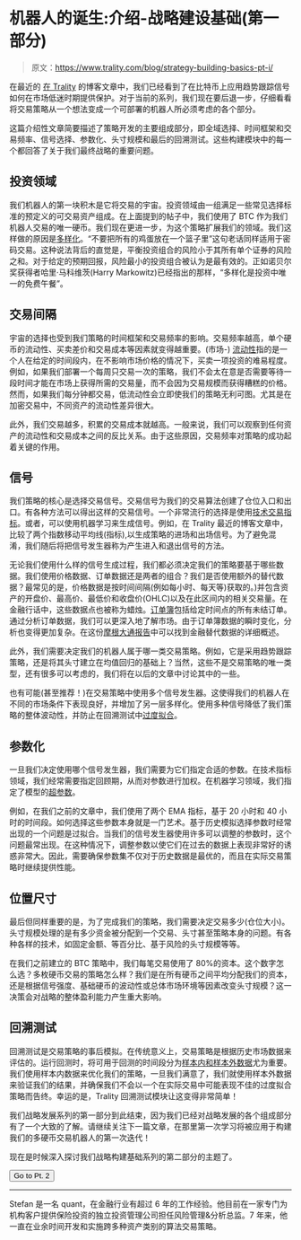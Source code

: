 # 机器人的诞生:介绍-战略建设基础(第一部分)

> 原文：<https://www.trality.com/blog/strategy-building-basics-pt-i/>

在最近的 [在 Trality](/blog/developing-simple-trading-bot-with-trality-bot-code-editor) 的博客文章中，我们已经看到了在比特币上应用趋势跟踪信号如何在市场低迷时期提供保护。对于当前的系列，我们现在要后退一步，仔细看看将交易策略从一个想法变成一个可部署的机器人所必须考虑的各个部分。

这篇介绍性文章简要描述了策略开发的主要组成部分，即全域选择、时间框架和交易频率、信号选择、参数化、头寸规模和最后的回溯测试。这些构建模块中的每一个都回答了关于我们最终战略的重要问题。

## 投资领域

我们机器人的第一块积木是它将交易的宇宙。投资领域由一组满足一些常见选择标准的预定义的可交易资产组成。在上面提到的帖子中，我们使用了 BTC 作为我们机器人交易的唯一硬币。我们现在更进一步，为这个策略扩展我们的领域。我们这样做的原因是[多样化](https://www.investopedia.com/terms/d/diversification.asp)。“不要把所有的鸡蛋放在一个篮子里”这句老话同样适用于密码交易。这种说法背后的直觉是，平衡投资组合的风险小于其所有单个证券的风险之和。对于给定的预期回报，风险最小的投资组合被认为是最有效的。正如诺贝尔奖获得者哈里·马科维茨(Harry Markowitz)已经指出的那样，“多样化是投资中唯一的免费午餐”。

## 交易间隔

宇宙的选择也受到我们策略的时间框架和交易频率的影响。交易频率越高，单个硬币的流动性、买卖差价和交易成本等因素就变得越重要。(市场-) [流动性](https://www.investopedia.com/terms/l/liquidity.asp)指的是一个人在给定的时间段内，在不影响市场价格的情况下，买卖一项投资的难易程度。例如，如果我们部署一个每周只交易一次的策略，我们不会太在意是否需要等待一段时间才能在市场上获得所需的交易量，而不会因为交易规模而获得糟糕的价格。然而，如果我们每分钟都交易，低流动性会立即使我们的策略无利可图。尤其是在加密交易中，不同资产的流动性差异很大。

此外，我们交易越多，积累的交易成本就越高。一般来说，我们可以观察到任何资产的流动性和交易成本之间的反比关系。由于这些原因，交易频率对策略的成功起着关键的作用。

## 信号

我们策略的核心是选择交易信号。交易信号为我们的交易算法创建了仓位入口和出口。有各种方法可以得出这样的交易信号。一个非常流行的选择是使用[技术交易指标](https://www.investopedia.com/terms/t/technicalindicator.asp)。或者，可以使用机器学习来生成信号。例如，在 Trality 最近的博客文章中，比较了两个指数移动平均线(指标),以生成策略的进场和出场信号。为了避免混淆，我们随后将把信号发生器称为产生进入和退出信号的方法。

无论我们使用什么样的信号生成过程，我们都必须决定我们的策略要基于哪些数据。我们使用价格数据、订单数据还是两者的组合？我们是否使用额外的替代数据？最常见的是，价格数据是按时间间隔(例如每小时、每天等)获取的。)并包含资产的开盘价、最高价、最低价和收盘价(OHLC)以及在此区间内的相关交易量。在金融行话中，这些数据点也被称为蜡烛。[订单簿](https://academy.binance.com/glossary/order-book)包括给定时间点的所有未结订单。通过分析订单数据，我们可以更深入地了解市场。由于订单簿数据的瞬时变化，分析也变得更加复杂。在这份[摩根大通报告](https://faculty.sites.uci.edu/pjorion/files/2018/05/JPM-2017-MachineLearningInvestments.pdf)中可以找到金融替代数据的详细概述。

此外，我们需要决定我们的机器人属于哪一类交易策略。例如，它是采用趋势跟踪策略，还是将其头寸建立在均值回归的基础上？当然，这些不是交易策略的唯一类型，还有很多可以考虑的，我们将在以后的文章中讨论其中的一些。

也有可能(甚至推荐！)在交易策略中使用多个信号发生器。这使得我们的机器人在不同的市场条件下表现良好，并增加了另一层多样化。使用多种信号降低了我们策略的整体波动性，并防止在回溯测试中[过度拟合](https://www.davidhbailey.com/dhbpapers/overfit-tools-at.pdf)。

## 参数化

一旦我们决定使用哪个信号发生器，我们需要为它们指定合适的参数。在技术指标领域，我们经常需要指定回顾期，从而对参数进行加权。在机器学习领域，我们指定了模型的[超参数](https://en.wikipedia.org/wiki/Hyperparameter_(machine_learning))。

例如，在我们之前的文章中，我们使用了两个 EMA 指标，基于 20 小时和 40 小时的时间段。如何选择这些参数本身就是一门艺术。基于历史模拟选择参数时经常出现的一个问题是过拟合。当我们的信号发生器使用许多可以调整的参数时，这个问题最常出现。在这种情况下，调整参数以使它们在过去的数据上表现非常好的诱惑非常大。因此，需要确保参数集不仅对于历史数据是最优的，而且在实际交易策略时继续提供性能。

## 位置尺寸

最后但同样重要的是，为了完成我们的策略，我们需要决定交易多少(仓位大小)。头寸规模处理的是有多少资金被分配到一个交易、头寸甚至策略本身的问题。有各种各样的技术，如固定金额、等百分比、基于风险的头寸规模等等。

在我们之前建立的 BTC 策略中，我们每笔交易使用了 80%的资本。这个数字怎么选？多枚硬币交易的策略怎么样？我们是在所有硬币之间平均分配我们的资本，还是根据信号强度、基础硬币的波动性或总体市场环境等因素改变头寸规模？这一决策会对战略的整体盈利能力产生重大影响。

## 回溯测试

回溯测试是交易策略的事后模拟。在传统意义上，交易策略是根据历史市场数据来评估的。运行回测时，将可用于回测的时间段分为[样本内和样本外数据](https://alvarezquanttrading.com/blog/in-sample-and-out-of-sample-testing/)尤为重要。我们使用样本内数据来优化我们的策略，一旦我们满意了，我们就使用样本外数据来验证我们的结果，并确保我们不会以一个在实际交易中可能表现不佳的过度拟合策略而告终。幸运的是，Trality 回溯测试模块让这变得非常简单！

我们战略发展系列的第一部分到此结束，因为我们已经对战略发展的各个组成部分有了一个大致的了解。请继续关注下一篇文章，在那里第一次学习将被应用于构建我们的多硬币交易机器人的第一次迭代！

现在是时候深入探讨我们战略构建基础系列的第二部分的主题了。

<button type="button" class="chakra-button css-1hnfsz">Go to Pt. 2</button>

* * *

Stefan 是一名 quant，在金融行业有超过 6 年的工作经验。他目前在一家专门为机构客户提供保险投资的独立投资管理公司担任风险管理&分析总监。7 年来，他一直在业余时间开发和实施跨多种资产类别的算法交易策略。